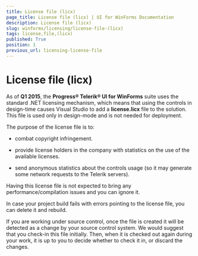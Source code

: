 ```yaml
---
title: License file (licx)
page_title: License file (licx) | UI for WinForms Documentation
description: License file (licx)
slug: winforms/licensing/license-file-(licx)
tags: license,file,(licx)
published: True
position: 1
previous_url: licensing-license-file
---
```


# License file (licx)



As of __Q1 2015__, the __Progress&reg; Telerik&reg; UI for WinForms__ suite uses the standard .NET licensing mechanism, which means that using the controls in design-time causes Visual Studio to add a __license.licx__ file to the solution. This file is used only in design-mode and is not needed for deployment.
      

The purpose of the license file is to:
			

* combat copyright infringement.
					

* provide license holders in the company with statistics on the use of the available licenses.
					

* send anonymous statistics about the controls usage (so it may generate some network requests to the Telerik servers).
					

Having this license file is not expected to bring any performance/compilation issues and you can ignore it.
      

In case your project build fails with errors pointing to the license file, you can delete it and rebuild.
      

If you are working under source control, once the file is created it will be detected as a change by your source control system. We would suggest that you check-in this file initially. Then, when it is checked out again during your work, it is up to you to decide whether to check it in, or discard the changes.
      

## 
